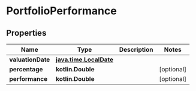 
# PortfolioPerformance

## Properties
Name | Type | Description | Notes
------------ | ------------- | ------------- | -------------
**valuationDate** | [**java.time.LocalDate**](java.time.LocalDate.md) |  | 
**percentage** | **kotlin.Double** |  |  [optional]
**performance** | **kotlin.Double** |  |  [optional]



